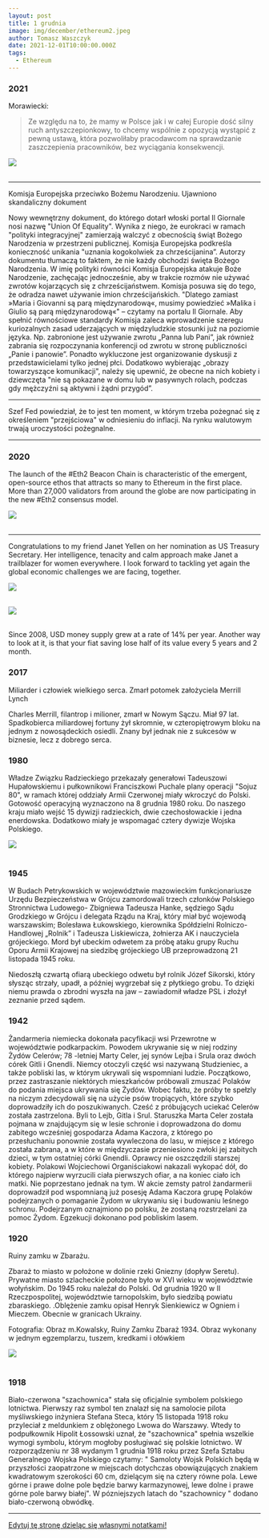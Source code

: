 ```yaml
---
layout: post
title: 1 grudnia
image: img/december/ethereum2.jpeg
author: Tomasz Waszczyk
date: 2021-12-01T10:00:00.000Z
tags:
  - Ethereum
---
```


### 2021

Morawiecki:

> Ze względu na to, że mamy w Polsce jak i w całej Europie dość silny ruch antyszczepionkowy, to chcemy wspólnie z opozycją wystąpić z pewną ustawą, która pozwoliłaby pracodawcom na sprawdzanie zaszczepienia pracowników, bez wyciągania konsekwencji.

<img src="./img/november/morawiecki.png"><br><br>

---

Komisja Europejska przeciwko Bożemu Narodzeniu. Ujawniono skandaliczny dokument

Nowy wewnętrzny dokument, do którego dotarł włoski portal Il Giornale nosi nazwę "Union Of Equality". Wynika z niego, że eurokraci w ramach "polityki integracyjnej" zamierzają walczyć z obecnością świąt Bożego Narodzenia w przestrzeni publicznej.
Komisja Europejska podkreśla konieczność unikania "uznania kogokolwiek za chrześcijanina”. Autorzy dokumentu tłumaczą to faktem, że nie każdy obchodzi święta Bożego Narodzenia.
W imię polityki równości Komisja Europejska atakuje Boże Narodzenie, zachęcając jednocześnie, aby w trakcie rozmów nie używać zwrotów kojarzących się z chrześcijaństwem.
Komisja posuwa się do tego, że odradza nawet używanie imion chrześcijańskich. "Dlatego zamiast »Maria i Giovanni są parą międzynarodową«, musimy powiedzieć »Malika i Giulio są parą międzynarodową«" – czytamy na portalu Il Giornale.
Aby spełnić równościowe standardy Komisja zaleca wprowadzenie szeregu kuriozalnych zasad uderzających w międzyludzkie stosunki już na poziomie języka. Np. zabronione jest używanie zwrotu „Panna lub Pani”, jak również zabrania się rozpoczynania konferencji od zwrotu w stronę publiczności „Panie i panowie”. Ponadto wykluczone jest organizowanie dyskusji z przedstawicielami tylko jednej płci.
Dodatkowo wybierając „obrazy towarzyszące komunikacji", należy się upewnić, że obecne na nich kobiety i dziewczęta "nie są pokazane w domu lub w pasywnych rolach, podczas gdy mężczyźni są aktywni i żądni przygód”.

---

Szef Fed powiedział, że to jest ten moment, w którym trzeba pożegnać się z określeniem "przejściowa" w odniesieniu do inflacji. Na rynku walutowym trwają uroczystości pożegnalne.

---

### 2020

The launch of the #Eth2 Beacon Chain is characteristic of the emergent, open-source ethos that attracts so many to Ethereum in the first place. More than 27,000 validators from around the globe are now participating in the new #Eth2 consensus model.

<img src="./img/december/ethereum2.jpeg"><br><br>

---

Congratulations to my friend Janet Yellen on her nomination as US Treasury Secretary. Her intelligence, tenacity and calm approach make Janet a trailblazer for women everywhere. I look forward to tackling yet again the global economic challenges we are facing, together.

<img src="./img/december/yellen.jpeg"><br><br>

<img src="./img/december/yellen.png"><br><br>

Since 2008, USD money supply grew at a rate of 14% per year. Another way to look at it, is that your fiat saving lose half of its value every 5 years and 2 month.

### 2017

Miliarder i człowiek wielkiego serca. Zmarł potomek założyciela Merrill Lynch

Charles Merrill, filantrop i milioner, zmarł w Nowym Sączu. Miał 97 lat. Spadkobierca miliardowej fortuny żył skromnie, w czteropiętrowym bloku na jednym z nowosądeckich osiedli. Znany był jednak nie z sukcesów w biznesie, lecz z dobrego serca.

### 1980

Władze Związku Radzieckiego przekazały generałowi Tadeuszowi Hupałowskiemu i pułkownikowi Franciszkowi Puchale plany operacji "Sojuz 80", w ramach której oddziały Armii Czerwonej miały wkroczyć do Polski. Gotowość operacyjną wyznaczono na 8 grudnia 1980 roku. Do naszego kraju miało wejść 15 dywizji radzieckich, dwie czechosłowackie i jedna enerdowska. Dodatkowo miały je wspomagać cztery dywizje Wojska Polskiego.

<img src="./img/december/sojuz.jpg"><br><br>

### 1945

W Budach Petrykowskich w województwie mazowieckim funkcjonariusze Urzędu Bezpieczeństwa w Grójcu zamordowali trzech członków Polskiego Stronnictwa Ludowego- Zbigniewa Tadeusza Hanke, sędziego Sądu Grodzkiego w Grójcu i delegata Rządu na Kraj, który miał być wojewodą warszawskim; Bolesława Łukowskiego, kierownika Spółdzielni Rolniczo-Handlowej „Rolnik” i Tadeusza Liskiewicza, żołnierza AK i nauczyciela grójeckiego. Mord był ubeckim odwetem za próbę ataku grupy Ruchu Oporu Armii Krajowej na siedzibę grójeckiego UB przeprowadzoną 21 listopada 1945 roku.

Niedoszłą czwartą ofiarą ubeckiego odwetu był rolnik Józef Sikorski, który słysząc strzały, upadł, a później wygrzebał się z płytkiego grobu. To dzięki niemu prawda o zbrodni wyszła na jaw – zawiadomił władze PSL i złożył zeznanie przed sądem.

### 1942

Żandarmeria niemiecka dokonała pacyfikacji wsi Przewrotne w województwie podkarpackim. Powodem ukrywanie się w niej rodziny Żydów Celerów; 78 -letniej Marty Celer, jej synów Lejba i Srula oraz dwóch córek Gitli i Gnendli.
Niemcy otoczyli część wsi nazywaną Studzieniec, a także pobliski las, w którym ukrywali się wspomniani ludzie. Początkowo, przez zastraszanie niektórych mieszkańców próbowali zmuszać Polaków do podania miejsca ukrywania się Żydów. Wobec faktu, że próby te spełzly na niczym zdecydowali się na użycie psów tropiących, które szybko doprowadziły ich do poszukiwanych. Cześć z próbujących uciekać Celerów została zastrzelona. Byli to Lejb, Gitla i Srul. Staruszka Marta Celer została pojmana w znajdującym się w lesie schronie i doprowadzona do domu zabitego wcześniej gospodarza Adama Kaczora, z którego po przesłuchaniu ponownie została wywleczona do lasu, w miejsce z którego została zabrana, a w które w międzyczasie przeniesiono zwłoki jej zabitych dzieci, w tym ostatniej córki Gnendli. Oprawcy nie oszczędzili starszej kobiety. Polakowi Wojciechowi Organiściakowi nakazali wykopać dół, do którego najpierw wyrzucili ciała pierwszych ofiar, a na koniec ciało ich matki.
Nie poprzestano jednak na tym. W akcie zemsty patrol żandarmerii doprowadził pod wspomnianą już posesję Adama Kaczora grupę Polaków podejrzanych o pomaganie Żydom w ukrywaniu się i budowaniu leśnego schronu. Podejrzanym oznajmiono po polsku, że zostaną rozstrzelani za pomoc Żydom. Egzekucji dokonano pod pobliskim lasem.

### 1920

Ruiny zamku w Zbarażu.

Zbaraż to miasto w położone w dolinie rzeki Gniezny (dopływ Seretu). Prywatne miasto szlacheckie położone było w XVI wieku w województwie wołyńskim. Do 1945 roku należał do Polski. Od grudnia 1920 w II Rzeczpospolitej, województwie tarnopolskim, było siedzibą powiatu zbaraskiego. .Oblężenie zamku opisał Henryk Sienkiewicz w Ogniem i Mieczem. Obecnie w granicach Ukrainy.

Fotografia: Obraz m.Kowalsky, Ruiny Zamku Zbaraż 1934. Obraz wykonany w jednym egzemplarzu, tuszem, kredkami i ołówkiem

<img src="./img/december/zbaraz.jpg"/><br><br>

### 1918

Biało-czerwona "szachownica" stała się oficjalnie symbolem polskiego lotnictwa. Pierwszy raz symbol ten znalazł się na samolocie pilota myśliwskiego inżyniera Stefana Steca, który 15 listopada 1918 roku przyleciał z meldunkiem z oblężonego Lwowa do Warszawy. Wtedy to podpułkownik Hipolit Łossowski uznał, że "szachownica" spełnia wszelkie wymogi symbolu, którym mogłoby posługiwać się polskie lotnictwo.
W rozporządzeniu nr 38 wydanym 1 grudnia 1918 roku przez Szefa Sztabu Generalnego Wojska Polskiego czytamy:
" Samoloty Wojsk Polskich będą w przyszłości zaopatrzone w miejscach dotychczas obowiązujących znakiem kwadratowym szerokości 60 cm, dzielącym się na cztery równe pola. Lewe górne i prawe dolne pole będzie barwy karmazynowej, lewe dolne i prawe górne pole barwy białej".
W pózniejszych latach do "szachownicy " dodano biało-czerwoną obwódkę.

---

<a href="https://github.com/TomaszWaszczyk/historia.waszczyk.com/edit/master/src/content/december-1.md" target="_blank">Edytuj tę stronę dzieląc się własnymi notatkami!</a>
